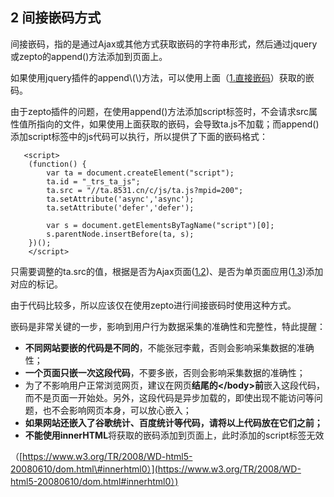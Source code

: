 ## 2 间接嵌码方式

间接嵌码，指的是通过Ajax或其他方式获取嵌码的字符串形式，然后通过jquery或zepto的append\(\)方法添加到页面上。

如果使用jquery插件的append\\(\\)方法，可以使用上面（[1.直接嵌码](/wang-mai-qian-ma-ff08-han-jian-jie-qian-ma-fang-shi-ff09/1-tong-yong-xin-xi-cai-ji-qian-ma/11zhi-jie-qian-ma-fang-shi.md)）获取的嵌码。

由于zepto插件的问题，在使用append\(\)方法添加script标签时，不会请求src属性值所指向的文件，如果使用上面获取的嵌码，会导致ta.js不加载；而append\(\)添加script标签中的js代码可以执行，所以提供了下面的嵌码格式：

```
   <script>
    (function() {
        var ta = document.createElement("script");
        ta.id = "_trs_ta_js";
        ta.src = "//ta.8531.cn/c/js/ta.js?mpid=200";
        ta.setAttribute('async','async');
        ta.setAttribute('defer','defer');

        var s = document.getElementsByTagName("script")[0];
        s.parentNode.insertBefore(ta, s);
    })();
    </script>
```

只需要调整的ta.src的值，根据是否为Ajax页面\([1.2](/wang-mai-qian-ma-ff08-han-jian-jie-qian-ma-fang-shi-ff09/1-tong-yong-xin-xi-cai-ji-qian-ma/11zhi-jie-qian-ma-fang-shi/112-ajaxye-mian.md)\)、是否为单页面应用\([1.3](/wang-mai-qian-ma-ff08-han-jian-jie-qian-ma-fang-shi-ff09/1-tong-yong-xin-xi-cai-ji-qian-ma/11zhi-jie-qian-ma-fang-shi/113-dan-ye-mian-web-ying-yong.md)\)添加对应的标记。

由于代码比较多，所以应该仅在使用zepto进行间接嵌码时使用这种方式。

嵌码是非常关键的一步，影响到用户行为数据采集的准确性和完整性，特此提醒：

* **不同网站要嵌的代码是不同的**，不能张冠李戴，否则会影响采集数据的准确性；
* **一个页面只嵌一次这段代码**，不要多嵌，否则会影响采集数据的准确性；
* 为了不影响用户正常浏览网页，建议在网页**结尾的&lt;/body&gt;前**嵌入这段代码，而不是页面一开始处。另外，这段代码是异步加载的，即使出现不能访问等问题，也不会影响网页本身，可以放心嵌入；
* **如果网站还嵌入了谷歌统计、百度统计等代码，请将以上代码放在它们之前；**
* **不能使用innerHTML**将获取的嵌码添加到页面上，此时添加的script标签无效

（[https://www.w3.org/TR/2008/WD-html5-20080610/dom.html\#innerhtml0）](https://www.w3.org/TR/2008/WD-html5-20080610/dom.html#innerhtml0）)

